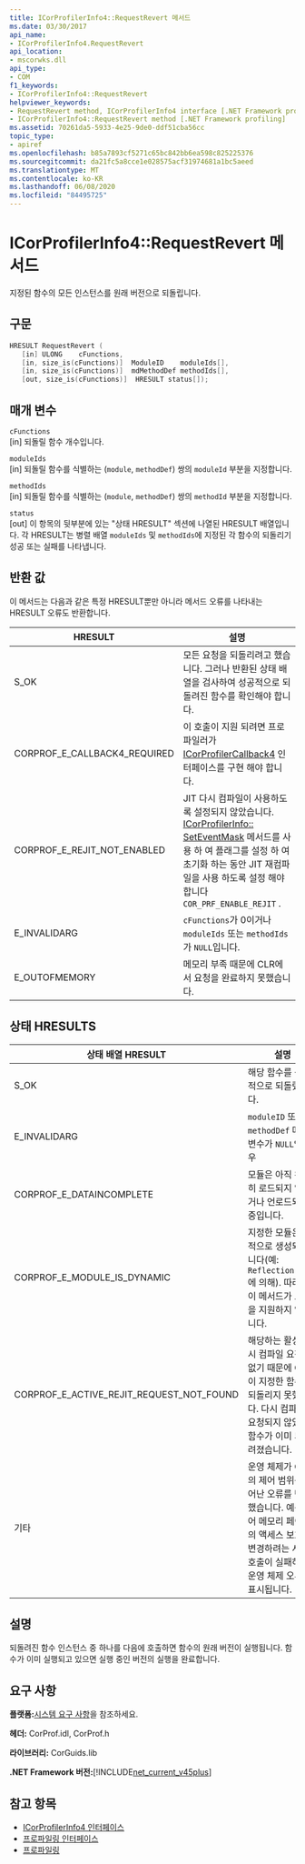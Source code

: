 ```yaml
---
title: ICorProfilerInfo4::RequestRevert 메서드
ms.date: 03/30/2017
api_name:
- ICorProfilerInfo4.RequestRevert
api_location:
- mscorwks.dll
api_type:
- COM
f1_keywords:
- ICorProfilerInfo4::RequestRevert
helpviewer_keywords:
- RequestRevert method, ICorProfilerInfo4 interface [.NET Framework profiling]
- ICorProfilerInfo4::RequestRevert method [.NET Framework profiling]
ms.assetid: 70261da5-5933-4e25-9de0-ddf51cba56cc
topic_type:
- apiref
ms.openlocfilehash: b85a7893cf5271c65bc842bb6ea598c825225376
ms.sourcegitcommit: da21fc5a8cce1e028575acf31974681a1bc5aeed
ms.translationtype: MT
ms.contentlocale: ko-KR
ms.lasthandoff: 06/08/2020
ms.locfileid: "84495725"
---
```

# <a name="icorprofilerinfo4requestrevert-method"></a>ICorProfilerInfo4::RequestRevert 메서드
지정된 함수의 모든 인스턴스를 원래 버전으로 되돌립니다.  
  
## <a name="syntax"></a>구문  
  
```cpp  
HRESULT RequestRevert (  
   [in] ULONG    cFunctions,  
   [in, size_is(cFunctions)]  ModuleID    moduleIds[],  
   [in, size_is(cFunctions)]  mdMethodDef methodIds[],  
   [out, size_is(cFunctions)]  HRESULT status[]);  
```  
  
## <a name="parameters"></a>매개 변수  
 `cFunctions`  
 [in] 되돌릴 함수 개수입니다.  
  
 `moduleIds`  
 [in] 되돌릴 함수를 식별하는 (`module`, `methodDef`) 쌍의 `moduleId` 부분을 지정합니다.  
  
 `methodIds`  
 [in] 되돌릴 함수를 식별하는 (`module`, `methodDef`) 쌍의 `methodId` 부분을 지정합니다.  
  
 `status`  
 [out] 이 항목의 뒷부분에 있는 "상태 HRESULT" 섹션에 나열된 HRESULT 배열입니다. 각 HRESULT는 병렬 배열 `moduleIds` 및 `methodIds`에 지정된 각 함수의 되돌리기 성공 또는 실패를 나타냅니다.  
  
## <a name="return-value"></a>반환 값  
 이 메서드는 다음과 같은 특정 HRESULT뿐만 아니라 메서드 오류를 나타내는 HRESULT 오류도 반환합니다.  
  
|HRESULT|설명|  
|-------------|-----------------|  
|S_OK|모든 요청을 되돌리려고 했습니다. 그러나 반환된 상태 배열을 검사하여 성공적으로 되돌려진 함수를 확인해야 합니다.|  
|CORPROF_E_CALLBACK4_REQUIRED|이 호출이 지원 되려면 프로파일러가 [ICorProfilerCallback4](icorprofilercallback4-interface.md) 인터페이스를 구현 해야 합니다.|  
|CORPROF_E_REJIT_NOT_ENABLED|JIT 다시 컴파일이 사용하도록 설정되지 않았습니다. [ICorProfilerInfo:: SetEventMask](icorprofilerinfo-seteventmask-method.md) 메서드를 사용 하 여 플래그를 설정 하 여 초기화 하는 동안 JIT 재컴파일을 사용 하도록 설정 해야 합니다 `COR_PRF_ENABLE_REJIT` .|  
|E_INVALIDARG|`cFunctions`가 0이거나 `moduleIds` 또는 `methodIds`가 `NULL`입니다.|  
|E_OUTOFMEMORY|메모리 부족 때문에 CLR에서 요청을 완료하지 못했습니다.|  
  
## <a name="status-hresults"></a>상태 HRESULTS  
  
|상태 배열 HRESULT|설명|  
|--------------------------|-----------------|  
|S_OK|해당 함수를 성공적으로 되돌렸습니다.|  
|E_INVALIDARG|`moduleID` 또는 `methodDef` 매개 변수가 `NULL`인 경우|  
|CORPROF_E_DATAINCOMPLETE|모듈은 아직 완전히 로드되지 않았거나 언로드되는 중입니다.|  
|CORPROF_E_MODULE_IS_DYNAMIC|지정한 모듈은 동적으로 생성되었습니다(예: `Reflection.Emit`에 의해). 따라서 이 메서드가 모듈을 지원하지 않습니다.|  
|CORPROF_E_ACTIVE_REJIT_REQUEST_NOT_FOUND|해당하는 활성 다시 컴파일 요청이 없기 때문에 CLR이 지정한 함수를 되돌리지 못했습니다. 다시 컴파일이 요청되지 않았거나 함수가 이미 되돌려졌습니다.|  
|기타|운영 체제가 CLR의 제어 범위를 벗어난 오류를 반환했습니다. 예를 들어 메모리 페이지의 액세스 보호를 변경하려는 시스템 호출이 실패하면 운영 체제 오류가 표시됩니다.|  
  
## <a name="remarks"></a>설명  
 되돌려진 함수 인스턴스 중 하나를 다음에 호출하면 함수의 원래 버전이 실행됩니다. 함수가 이미 실행되고 있으면 실행 중인 버전의 실행을 완료합니다.  
  
## <a name="requirements"></a>요구 사항  
 **플랫폼:**[시스템 요구 사항](../../get-started/system-requirements.md)을 참조하세요.  
  
 **헤더:** CorProf.idl, CorProf.h  
  
 **라이브러리:** CorGuids.lib  
  
 **.NET Framework 버전:**[!INCLUDE[net_current_v45plus](../../../../includes/net-current-v45plus-md.md)]  
  
## <a name="see-also"></a>참고 항목

- [ICorProfilerInfo4 인터페이스](icorprofilerinfo4-interface.md)
- [프로파일링 인터페이스](profiling-interfaces.md)
- [프로파일링](index.md)
